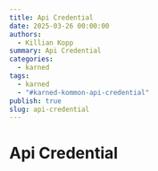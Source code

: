 ```yaml
---
title: Api Credential
date: 2025-03-26 00:00:00
authors:
  - Killian Kopp
summary: Api Credential
categories:
  - karned
tags:
  - karned
  - "#karned-kommon-api-credential"
publish: true
slug: api-credential
---
```

# Api Credential

